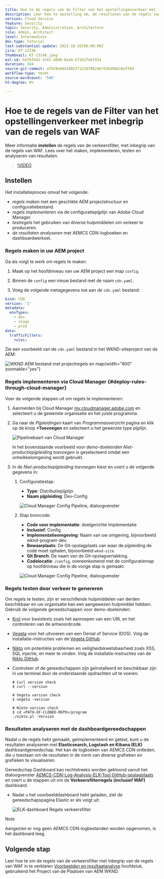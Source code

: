 ```yaml
---
title: Hoe te de regels van de Filter van het opstellingenverkeer met inbegrip van de regels van WAF
description: Leer hoe te opstelling om, de resultaten van de regels van de Filter van het Verkeer met inbegrip van de regels van WAF tot stand te brengen, op te stellen te testen en te analyseren.
version: Cloud Service
feature: Security
topic: Security, Administration, Architecture
role: Admin, Architect
level: Intermediate
doc-type: Tutorial
last-substantial-update: 2023-10-26T00:00:00Z
jira: KT-13148
thumbnail: KT-13148.jpeg
exl-id: b67bf642-3341-48d0-8ea9-5f262febf414
duration: 344
source-git-commit: af928e60410022f12207082467d3bd9b818af59d
workflow-type: tm+mt
source-wordcount: '545'
ht-degree: 0%

---
```


# Hoe te de regels van de Filter van het opstellingenverkeer met inbegrip van de regels van WAF

Meer informatie **instellen** de regels van de verkeersfilter, met inbegrip van de regels van WAF. Lees over het maken, implementeren, testen en analyseren van resultaten.

>[!VIDEO](https://video.tv.adobe.com/v/3425407?quality=12&learn=on)

## Instellen

Het installatieproces omvat het volgende:

- _regels maken_ met een geschikte AEM projectstructuur en configuratiebestand.
- _regels implementeren_ via de configuratiepijplijn van Adobe Cloud Manager.
- _testregels_ het gebruiken van diverse hulpmiddelen om verkeer te produceren.
- _de resultaten analyseren_ met AEMCS CDN-logboeken en dashboardwerkset.

### Regels maken in uw AEM project

Ga als volgt te werk om regels te maken:

1. Maak op het hoofdniveau van uw AEM project een map `config`.

1. Binnen de `config` een nieuw bestand met de naam `cdn.yaml`.

1. Voeg de volgende metagegevens toe aan de `cdn.yaml` bestand:

```yaml
kind: CDN
version: '1'
metadata:
  envTypes:
    - dev
    - stage
    - prod
data:
  trafficFilters:
    rules:
```

Zie een voorbeeld van de `cdn.yaml` bestand in het WKND-siteproject van de AEM:

![WKND AEM bestand met projectregels en map](./assets/wknd-rules-file-and-folder.png){width="800" zoomable="yes"}

### Regels implementeren via Cloud Manager {#deploy-rules-through-cloud-manager}

Voer de volgende stappen uit om regels te implementeren:

1. Aanmelden bij Cloud Manager [my.cloudmanager.adobe.com](https://my.cloudmanager.adobe.com/) en selecteert u de gewenste organisatie en het juiste programma.

1. Ga naar de _Pijpleidingen_ kaart van _Programmaoverzicht_ pagina en klik op de knop **+Toevoegen** en selecteert u het gewenste type pijplijn.

   ![Pipelinekaart van Cloud Manager](./assets/cloud-manager-pipelines-card.png)

   In het bovenstaande voorbeeld voor demo-doeleinden _Niet-productiepijpleiding toevoegen_ is geselecteerd omdat een ontwikkelomgeving wordt gebruikt.

1. In de _Niet-productiepijpleiding toevoegen_ kiest en voert u de volgende gegevens in:

   1. Configuratiestap:

      - **Type**: Distributiepijplijn
      - **Naam pijpleiding**: Dev-Config

      ![Cloud Manager Config Pipeline, dialoogvenster](./assets/cloud-manager-config-pipeline-step1-dialog.png)

   2. Stap broncode:

      - **Code voor implementatie**: doelgerichte implementatie
      - **Inclusief**: Config
      - **Implementatieomgeving**: Naam van uw omgeving, bijvoorbeeld wknd-program-dev.
      - **Bewaarplaats**: De Git-opslagplaats van waar de pijpleiding de code moet ophalen, bijvoorbeeld `wknd-site`
      - **Git Branch**: De naam van de Git-opslagvertakking.
      - **Codelocatie**: `/config`, overeenkomend met de configuratiemap op hoofdniveau die in de vorige stap is gemaakt.

      ![Cloud Manager Config Pipeline, dialoogvenster](./assets/cloud-manager-config-pipeline-step2-dialog.png)

### Regels testen door verkeer te genereren

Om regels te testen, zijn er verschillende hulpmiddelen van derden beschikbaar en uw organisatie kan een aangewezen hulpmiddel hebben. Gebruik de volgende gereedschappen voor demo-doeleinden:

- [Krol](https://curl.se/) voor basistests zoals het aanroepen van een URL en het controleren van de antwoordcode.

- [Vegeta](https://github.com/tsenart/vegeta) voor het uitvoeren van een Denial of Service (DOS). Volg de installatie-instructies van de [Vegeta GitHub](https://github.com/tsenart/vegeta#install).

- [Nikto](https://github.com/sullo/nikto/wiki) om potentiële problemen en veiligheidskwetsbaarheid zoals XSS, SQL injectie, en meer te vinden. Volg de installatie-instructies van de [Nikto GitHub](https://github.com/sullo/nikto).

- Controleer of de gereedschappen zijn geïnstalleerd en beschikbaar zijn in uw terminal door de onderstaande opdrachten uit te voeren:

  ```shell
  # Curl version check
  $ curl --version
  
  # Vegeta version check
  $ vegeta -version
  
  # Nikto version check
  $ cd <PATH-OF-CLONED-REPO>/program
  ./nikto.pl -Version
  ```

### Resultaten analyseren met de dashboardgereedschappen

Nadat u de regels hebt gemaakt, geïmplementeerd en getest, kunt u de resultaten analyseren met **Elasticsearch, Logstash en Kibana (ELK)** dashboardgereedschap. Het kan de logboeken van AEMCS CDN ontleden, die u toestaan om de resultaten in de vorm van diverse grafieken en grafieken te visualiseren.

Gereedschap Dashboard kan rechtstreeks worden gekloond vanuit het dialoogvenster [AEMCS-CDN-Log-Analysis-ELK-Tool GitHub-opslagplaats](https://github.com/adobe/AEMCS-CDN-Log-Analysis-ELK-Tool) en voert u de stappen uit om de **Verkeersfilterregels (inclusief WAF)** dashboard.

- Nadat u het voorbeelddashboard hebt geladen, ziet de gereedschapspagina Elastic er als volgt uit:

  ![ELK-dashboard Regels verkeersfilter](./assets/elk-dashboard.png)

>[!NOTE]
>
>    Aangezien er nog geen AEMCS CDN-logbestanden worden opgenomen, is het dashboard leeg.


## Volgende stap

Leer hoe te om de regels van de verkeersfilter met inbegrip van de regels van WAF in te verklaren [Voorbeelden en resultaatanalyse](./examples-and-analysis.md) hoofdstuk, gebruikend het Project van de Plaatsen van AEM WKND.
